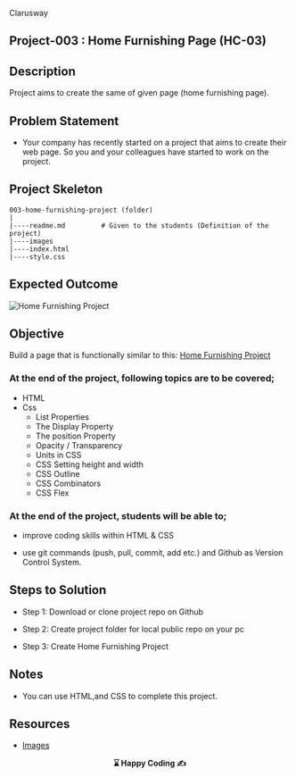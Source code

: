 <p>Clarusway<img align="right"
  src="https://secure.meetupstatic.com/photos/event/3/1/b/9/600_488352729.jpeg"  width="15px"></p>

## Project-003 : Home Furnishing Page (HC-03)

## Description
Project aims to create the same of given page (home furnishing page).

## Problem Statement

- Your company has recently started on a project that aims to create their web page. So you and your colleagues have started to work on the project.

## Project Skeleton 

```
003-home-furnishing-project (folder)
|
|----readme.md         # Given to the students (Definition of the project)          
|----images               
|----index.html  
|----style.css
```

## Expected Outcome

![Home Furnishing Project](./images/home.gif)

## Objective

Build a page that is functionally similar to this: [Home Furnishing Project](https://hellenkuttery.github.io/home-furnishing/)

### At the end of the project, following topics are to be covered;

- HTML 
- Css
  - List Properties
  - The Display Property
  - The position Property
  - Opacity / Transparency
  - Units in CSS
  - CSS Setting height and width
  - CSS Outline
  - CSS Combinators
  - CSS Flex


### At the end of the project, students will be able to;

- improve coding skills within HTML & CSS

- use git commands (push, pull, commit, add etc.) and Github as Version Control System.

## Steps to Solution
  
- Step 1: Download or clone project repo on Github 

- Step 2: Create project folder for local public repo on your pc

- Step 3: Create Home Furnishing Project


## Notes

- You can use HTML,and CSS to complete this project.

## Resources

-  [Images](./images)


<p align="center"> <strong>⌛ Happy Coding  ✍ </strong> </p>


